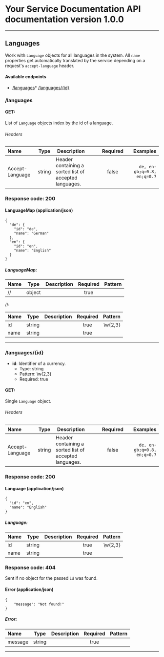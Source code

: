 # Your Service Documentation API documentation version 1.0.0

---

## Languages
Work with `Language` objects for all languages in the system. All `name` properties get automatically translated by the service depending on a request's `accept-language` header.

#### Available endpoints

* [/languages](#languages)* [/languages/{id}](#languagesid)

### /languages

#### **GET**:
List of `Language` objects index by the id of a language.

###### Headers

| Name | Type | Description | Required | Examples |
|:-----|:----:|:------------|:--------:|---------:|
| Accept-Language | string | Header containing a sorted list of accepted languages. | false | ``` de, en-gb;q=0.8, en;q=0.7 ```  |

### Response code: 200

#### LanguageMap (application/json) 

```
{
  "de": {
    "id": "de",
    "name": "German"
  },
  "en": {
    "id": "en",
    "name": "English"
  }
}
```

##### *LanguageMap*:
| Name | Type | Description | Required | Pattern |
|:-----|:----:|:------------|:--------:|--------:|
| // |  object |  | true |  |

//:

| Name | Type | Description | Required | Pattern |
|:-----|:----:|:------------|:--------:|--------:|
| id |  string |  | true | \w{2,3} |
| name |  string |  | true |  |

---

### /languages/{id}

* **id**: Identifier of a currency.
    * Type: string
    * Pattern: \w{2,3}
    * Required: true

#### **GET**:
Single `Language` object.

###### Headers

| Name | Type | Description | Required | Examples |
|:-----|:----:|:------------|:--------:|---------:|
| Accept-Language | string | Header containing a sorted list of accepted languages. | false | ``` de, en-gb;q=0.8, en;q=0.7 ```  |

### Response code: 200

#### Language (application/json) 

```
{
  "id": "en",
  "name": "English"
}
```

##### *Language*:
| Name | Type | Description | Required | Pattern |
|:-----|:----:|:------------|:--------:|--------:|
| id |  string |  | true | \w{2,3} |
| name |  string |  | true |  |

### Response code: 404
Sent if no object for the passed `id` was found.

#### Error (application/json) 

```
{
    "message": "Not found!"
}
```

##### *Error*:
| Name | Type | Description | Required | Pattern |
|:-----|:----:|:------------|:--------:|--------:|
| message |  string |  | true |  |

---

